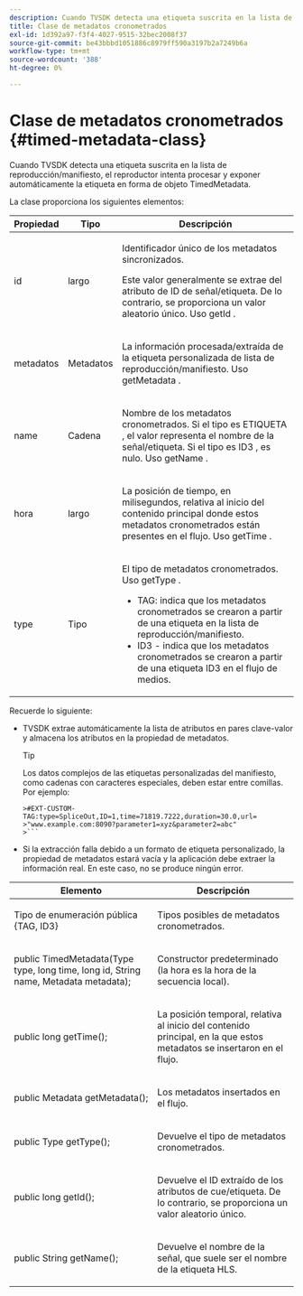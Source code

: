 ```yaml
---
description: Cuando TVSDK detecta una etiqueta suscrita en la lista de reproducción/manifiesto, el reproductor intenta procesar y exponer automáticamente la etiqueta en forma de objeto TimedMetadata.
title: Clase de metadatos cronometrados
exl-id: 1d392a97-f3f4-4027-9515-32bec2008f37
source-git-commit: be43bbbd1051886c8979ff590a3197b2a7249b6a
workflow-type: tm+mt
source-wordcount: '388'
ht-degree: 0%

---
```


# Clase de metadatos cronometrados {#timed-metadata-class}

Cuando TVSDK detecta una etiqueta suscrita en la lista de reproducción/manifiesto, el reproductor intenta procesar y exponer automáticamente la etiqueta en forma de objeto TimedMetadata.

La clase proporciona los siguientes elementos:

<table id="table_FFC56AC5B1E04DA99C9309C0223ABA90"> 
 <thead> 
  <tr> 
   <th colname="col1" class="entry"> Propiedad </th> 
   <th colname="col02" class="entry"> Tipo </th> 
   <th colname="col2" class="entry"> Descripción </th> 
  </tr> 
 </thead>
 <tbody> 
  <tr> 
   <td colname="col1"> <span class="codeph"> id </span> </td> 
   <td colname="col02"> largo </td> 
   <td colname="col2"> <p>Identificador único de los metadatos sincronizados. </p> <p>Este valor generalmente se extrae del atributo de ID de señal/etiqueta. De lo contrario, se proporciona un valor aleatorio único. Uso <span class="codeph"> getId </span>. </p> </td> 
  </tr> 
  <tr> 
   <td colname="col1"> <span class="codeph"> metadatos </span> </td> 
   <td colname="col02"> Metadatos </td> 
   <td colname="col2"> <p>La información procesada/extraída de la etiqueta personalizada de lista de reproducción/manifiesto. Uso <span class="codeph"> getMetadata </span>. </p> </td> 
  </tr> 
  <tr> 
   <td colname="col1"> <span class="codeph"> name </span> </td> 
   <td colname="col02"> Cadena </td> 
   <td colname="col2"> <p>Nombre de los metadatos cronometrados. Si el tipo es <span class="codeph"> ETIQUETA </span>, el valor representa el nombre de la señal/etiqueta. Si el tipo es <span class="codeph"> ID3 </span>, es nulo. Uso <span class="codeph"> getName </span>. </p> </td> 
  </tr> 
  <tr> 
   <td colname="col1"> <span class="codeph"> hora </span> </td> 
   <td colname="col02"> largo </td> 
   <td colname="col2"> <p>La posición de tiempo, en milisegundos, relativa al inicio del contenido principal donde estos metadatos cronometrados están presentes en el flujo. Uso <span class="codeph"> getTime </span>. </p> </td> 
  </tr> 
  <tr> 
   <td colname="col1"> <span class="codeph"> type </span> </td> 
   <td colname="col02"> Tipo </td> 
   <td colname="col2"> <p>El tipo de metadatos cronometrados. Uso <span class="codeph"> getType </span>. 
     <ul id="ul_70FBFB33E9F846D8B38592560CCE9560"> 
      <li id="li_739D30561BFB4D9B97DF212E4880BA2C">TAG: indica que los metadatos cronometrados se crearon a partir de una etiqueta en la lista de reproducción/manifiesto. </li> 
      <li id="li_E785E1DEF1CC4D9DBE7764E5D05EFAFC">ID3 - indica que los metadatos cronometrados se crearon a partir de una etiqueta ID3 en el flujo de medios. </li> 
     </ul> </p> </td> 
  </tr> 
 </tbody> 
</table>

<!--<a id="section_737CC47997F74F80A3C5C6171ADE120E"></a>-->

Recuerde lo siguiente:

* TVSDK extrae automáticamente la lista de atributos en pares clave-valor y almacena los atributos en la propiedad de metadatos.

   >[!TIP]
   >
   >Los datos complejos de las etiquetas personalizadas del manifiesto, como cadenas con caracteres especiales, deben estar entre comillas. Por ejemplo:
   >
   >
   ```
   >#EXT-CUSTOM-TAG:type=SpliceOut,ID=1,time=71819.7222,duration=30.0,url= 
   >"www.example.com:8090?parameter1=xyz&parameter2=abc"
   >```

* Si la extracción falla debido a un formato de etiqueta personalizado, la propiedad de metadatos estará vacía y la aplicación debe extraer la información real. En este caso, no se produce ningún error.

<table id="table_1BAE98BF23F641A3A5709EBE37B327F6"> 
 <thead> 
  <tr> 
   <th colname="col1" class="entry"> Elemento </th> 
   <th colname="col2" class="entry"> Descripción </th> 
  </tr> 
 </thead>
 <tbody> 
  <tr> 
   <td colname="col1"> <span class="codeph"> Tipo de enumeración pública {TAG, ID3} </span> </td> 
   <td colname="col2"> <p>Tipos posibles de metadatos cronometrados. </p> </td> 
  </tr> 
  <tr> 
   <td colname="col1"> <span class="codeph"> public TimedMetadata(Type type, long time, long id, String name, Metadata metadata); </span> </td> 
   <td colname="col2"> <p>Constructor predeterminado (la hora es la hora de la secuencia local). </p> </td> 
  </tr> 
  <tr> 
   <td colname="col1"> <span class="codeph"> public long getTime(); </span> </td> 
   <td colname="col2"> <p>La posición temporal, relativa al inicio del contenido principal, en la que estos metadatos se insertaron en el flujo. </p> </td> 
  </tr> 
  <tr> 
   <td colname="col1"> <span class="codeph"> public Metadata getMetadata(); </span> </td> 
   <td colname="col2"> <p>Los metadatos insertados en el flujo. </p> </td> 
  </tr> 
  <tr> 
   <td colname="col1"> <span class="codeph"> public Type getType(); </span> </td> 
   <td colname="col2"> <p>Devuelve el tipo de metadatos cronometrados. </p> </td> 
  </tr> 
  <tr> 
   <td colname="col1"> <span class="codeph"> public long getId(); </span> </td> 
   <td colname="col2"> <p>Devuelve el ID extraído de los atributos de cue/etiqueta. De lo contrario, se proporciona un valor aleatorio único. </p> </td> 
  </tr> 
  <tr> 
   <td colname="col1"> <span class="codeph"> public String getName(); </span> </td> 
   <td colname="col2"> <p>Devuelve el nombre de la señal, que suele ser el nombre de la etiqueta HLS. </p> </td> 
  </tr> 
 </tbody> 
</table>

